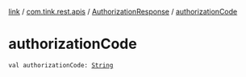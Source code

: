 [link](../../index.md) / [com.tink.rest.apis](../index.md) / [AuthorizationResponse](index.md) / [authorizationCode](./authorization-code.md)

# authorizationCode

`val authorizationCode: `[`String`](https://kotlinlang.org/api/latest/jvm/stdlib/kotlin/-string/index.html)